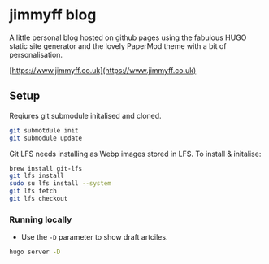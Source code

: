 # jimmyff blog

A little personal blog hosted on github pages using the fabulous HUGO static site generator and the lovely PaperMod theme with a bit of personalisation.

[https://www.jimmyff.co.uk](https://www.jimmyff.co.uk)

## Setup

Reqiures git submodule initalised and cloned.

```sh
git submotdule init
git submodule update
```

Git LFS needs installing as Webp images stored in LFS. To install & initalise:

```sh
brew install git-lfs
git lfs install
sudo su lfs install --system
git lfs fetch
git lfs checkout
```

### Running locally

- Use the `-D` parameter to show draft artciles.

```sh
hugo server -D
```
